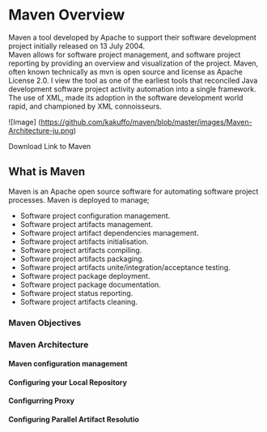 
# Maven Overview

Maven a tool developed by Apache to support their software development project initially released on 13 July 2004.  
Maven allows for software project management, and software project reporting by providing an overview and visualization 
of the project.  Maven, often known technically as mvn is open source and license as Apache License 2.0.  I view the 
tool as one of the earliest tools that reconciled Java development software project activity automation into a single 
framework.  The use of XML, made its adoption in the software development world rapid, and championed by XML connoisseurs.

![Image]
 (https://github.com/kakuffo/maven/blob/master/images/Maven-Architecture-ju.png)

 Download Link to Maven
 

## What is Maven

Maven is an Apache open source software for automating software project processes.  Maven is deployed
to manage;

* Software project configuration management.
* Software project artifacts management.
* Software project artifact dependencies management.
* Software project artifacts initialisation.
* Software project artifacts compiling.
* Software project artifacts packaging.
* Software project artifacts unite/integration/acceptance testing.
* Software project package deployment.
* Software project package documentation.
* Software project status reporting.
* Software project artifacts cleaning.

### Maven Objectives



### Maven Architecture


#### Maven configuration management


#### Configuring your Local Repository

#### Configurring Proxy


#### Configuring Parallel Artifact Resolutio


